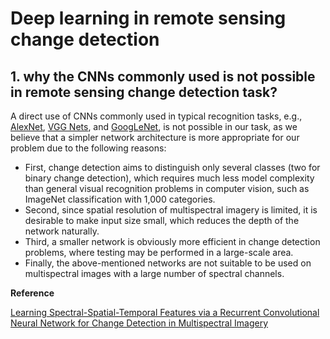 # Deep learning in remote sensing change detection

## 1. why the CNNs commonly used is not possible in remote sensing change detection task?

A direct use of CNNs commonly used in typical recognition tasks, e.g., [AlexNet](https://papers.nips.cc/paper/4824-imagenet-classification-with-deep-convolutional-neural-networks.pdf), [VGG Nets](https://arxiv.org/abs/1409.1556), and [GoogLeNet](https://arxiv.org/abs/1409.4842), is not possible in our task, as we believe that a simpler network architecture is more appropriate for our problem due to the following reasons:

* First, change detection aims to distinguish only several classes (two for binary change detection), which requires much less model complexity than general visual recognition problems in computer vision, such as ImageNet classification with 1,000 categories.
* Second, since spatial resolution of multispectral imagery is limited, it is desirable to make input size small, which reduces the depth of the network naturally.
* Third, a smaller network is obviously more efficient in change detection problems, where testing may be performed in a large-scale area.
* Finally, the above-mentioned networks are not suitable to be used on multispectral images with a large number of spectral channels.

**Reference**

[Learning Spectral-Spatial-Temporal Features via a Recurrent Convolutional Neural Network for Change Detection in Multispectral Imagery](https://arxiv.org/abs/1803.02642)
